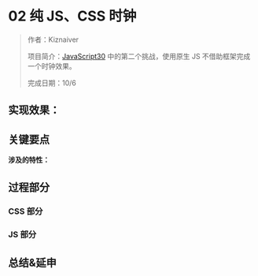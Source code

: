 # 02 纯 JS、CSS 时钟

> 作者：Kiznaiver
>
> 项目简介：[JavaScript30](https://javascript30.com/) 中的第二个挑战，使用原生 JS 不借助框架完成一个时钟效果。
>
> 完成日期：10/6

## 实现效果：

## 关键要点

**涉及的特性：**

## 过程部分

### CSS 部分

### JS 部分

## 总结&延申

